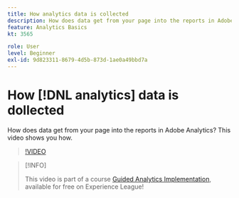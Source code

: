 ```yaml
---
title: How analytics data is collected
description: How does data get from your page into the reports in Adobe Analytics? This video shows you how.
feature: Analytics Basics
kt: 3565

role: User
level: Beginner
exl-id: 9d823311-8679-4d5b-873d-1ae0a49bbd7a
---
```

# How [!DNL analytics] data is dollected

How does data get from your page into the reports in Adobe Analytics? This video shows you how.

>[!VIDEO](https://video.tv.adobe.com/v/28768/?quality=12&learn=on)

>[!INFO]
>
> This video is part of a course [Guided Analytics Implementation](https://experienceleague.adobe.com/?recommended=Analytics-D-1-2019.1), available for free on Experience League!